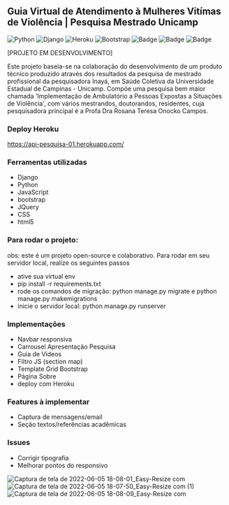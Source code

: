 ## Guia Virtual de Atendimento à Mulheres Vitímas de Violência | Pesquisa Mestrado Unicamp 
![Python](https://img.shields.io/badge/python-3670A0?style=for-the-badge&logo=python&logoColor=ffdd54)
![Django](https://img.shields.io/badge/django-%23092E20.svg?style=for-the-badge&logo=django&logoColor=white)
![Heroku](https://img.shields.io/badge/heroku-%23430098.svg?style=for-the-badge&logo=heroku&logoColor=white)
![Bootstrap](https://img.shields.io/badge/bootstrap-%23563D7C.svg?style=for-the-badge&logo=bootstrap&logoColor=white)
![Badge](https://img.shields.io/badge/JavaScript-F7DF1E?style=for-the-badge&logo=javascript&logoColor=black)
![Badge](https://img.shields.io/badge/CSS-239120?&style=for-the-badge&logo=css3&logoColor=white)
![Badge](https://img.shields.io/badge/HTML5-E34F26?style=for-the-badge&logo=html5&logoColor=white)

[PROJETO EM DESENVOLVIMENTO]

Este projeto baseia-se na colaboração do desenvolvimento de um produto técnico produzido através dos resultados da pesquisa de mestrado profissional da pesquisadora Inayá, em Saúde Coletiva da Universidade 
Estadual de Campinas - Unicamp. Compõe uma pesquisa bem maior chamada 'Implementação de Ambulatório a Pessoas Expostas a Situações de Violência', com 
vários mestrandos, doutorandos, residentes, cuja pesquisadora principal é a Profa Dra Rosana Teresa Onocko Campos. 

### Deploy Heroku

https://api-pesquisa-01.herokuapp.com/

### Ferramentas utilizadas

- Django
- Python
- JavaScript
- bootstrap
- JQuery
- CSS
- html5

### Para rodar o projeto:
obs: este é um projeto open-source e colaborativo. Para rodar em seu servidor local, realize os seguintes passos 

- ative sua virtual env
- pip install -r requirements.txt
- rode os comandos de migração: python manage.py migrate e python manage.py makemigrations
- inicie o servidor local: python manage.py runserver

### Implementações

- Navbar responsiva
- Carrousel Apresentação Pesquisa
- Guia de Vídeos
- Filtro JS (section map)
- Template Grid Bootstrap
- Página Sobre
- deploy com Heroku

### Features à implementar

- Captura de mensagens/email
- Seção textos/referências acadêmicas

### Issues

- Corrigir tipografia
- Melhorar pontos do responsivo

![Captura de tela de 2022-06-05 18-08-01_Easy-Resize com](https://user-images.githubusercontent.com/87938869/172070677-4184f594-837e-4fa2-bd59-9b1e150e3d80.jpg)
![Captura de tela de 2022-06-05 18-07-50_Easy-Resize com (1)](https://user-images.githubusercontent.com/87938869/172070740-cdb86f95-5111-48b2-9524-8bccef60ab18.jpg)
![Captura de tela de 2022-06-05 18-08-09_Easy-Resize com](https://user-images.githubusercontent.com/87938869/172070701-09b7d3b0-a203-469f-8599-2edad9277f1c.jpg)

